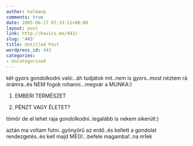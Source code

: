```yaml
---
author: kalmanp
comments: true
date: 2005-06-17 07:33:11+00:00
layout: post
link: http://kavics.me/443/
slug: '443'
title: Untitled Post
wordpress_id: 443
categories:
- Uncategorized
---
```


két gyors gondolkodni való:..áh tudjátok mit..nem is gyors..most néztem rá órámra..és NEM fogok rohanni...megvár a MUNKA:)




1. EMBERI TERMÉSZET




2. PÉNZT VAGY ÉLETET?




tömör de el lehet raja gondolkodni..legalább is nekem sikerült:)




aztán ma voltam futni..gyönyörű az erdő..és kellett a gondolat rendezgetés..és kell majd MÉG!...befele magamba!..na m1ek
